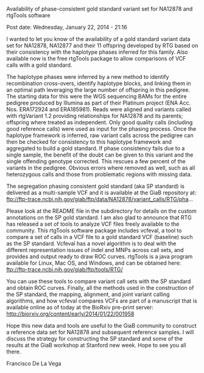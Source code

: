 
Availability of phase-consistent gold standard variant set for NA12878 and rtgTools software

Post date: Wednesday, January 22, 2014 - 21:16 



I wanted to let you know of the availability of a gold standard variant data set for NA12878, NA12877 and their 11 offspring developed by RTG based on their consistency with the haplotype phases inferred for this family. Also available now is the free rtgTools package to allow comparisons of VCF calls with a gold standard.

The haplotype phases were inferred by a new method to identify recombination cross-overs, identify haplotype blocks, and linking them in an optimal path leveraging the large number of offspring in this pedigree. The starting data for this were the WGS sequencing BAMs for the entire pedigree produced by Illumina as part of their Platinum project (ENA Acc. Nos. ERA172924 and ERA185981). Reads were aligned and variants called with rtgVariant 1.2 providing relationships for NA12878 and its parents; offspring where treated as independent. Only good quality calls (including good reference calls) were used as input for the phasing process. Once the haplotype framework is inferred, raw variant calls across the pedigree can then be checked for consistency to this haplotype framework and aggregated to build a gold standard. If phase consistency fails due to a single sample, the benefit of the doubt can be given to this variant and the single offending genotype corrected. This rescues a few percent of the variants in the pedigree. Obvious errors where removed as well, such as all heterozygous calls and those from problematic regions with missing data.

The segregation phasing consistent gold standard (aka SP standard) is delivered as a multi-sample VCF and it is available at the GiaB repository at:
ftp://ftp-trace.ncbi.nih.gov/giab/ftp/data/NA12878/variant_calls/RTG/pha...

Please look at the README file in the subdirectory for details on the custom annotations on the SP gold standard.
I am also glad to announce that RTG has released a set of tools to analyze VCF files freely available to the community. This rtgTools software package includes vcfeval, a tool to compare a set of calls in a VCF file to a gold standard VCF (baseline) such as the SP standard. Vcfeval has a novel algorithm is to deal with the different representation issues of indel and MNPs across call sets, and provides and output ready to draw ROC curves. rtgTools is a java program available for Linux, Mac OS, and Windows, and can be obtained here:
ftp://ftp-trace.ncbi.nih.gov/giab/ftp/tools/RTG/

You can use these tools to compare variant call sets with the SP standard and obtain ROC curves.
Finally, all the methods used in the construction of the SP standard, the mapping, alignment, and joint variant calling algorithms, and how vcfeval compares VCFs are part of a manuscript that is available online as of today at the BioRxiv pre-print server:
http://biorxiv.org/content/early/2014/01/22/001958

Hope this new data and tools are useful to the GiaB community to construct a reference data set for NA12878 and subsequent reference samples. I will discuss the strategy for constructing the SP standard and some of the results at the GiaB workshop at Stanford new week. Hope to see you all there.

Francisco De La Vega



